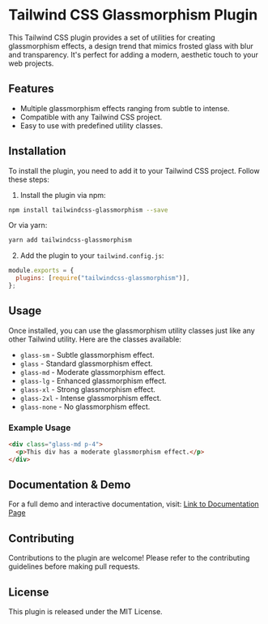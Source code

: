 # Tailwind CSS Glassmorphism Plugin

This Tailwind CSS plugin provides a set of utilities for creating glassmorphism effects, a design trend that mimics frosted glass with blur and transparency. It's perfect for adding a modern, aesthetic touch to your web projects.

## Features

- Multiple glassmorphism effects ranging from subtle to intense.
- Compatible with any Tailwind CSS project.
- Easy to use with predefined utility classes.

## Installation

To install the plugin, you need to add it to your Tailwind CSS project. Follow these steps:

1. Install the plugin via npm:

```bash
npm install tailwindcss-glassmorphism --save
```

Or via yarn:

```bash
yarn add tailwindcss-glassmorphism
```

2. Add the plugin to your `tailwind.config.js`:

```js
module.exports = {
  plugins: [require("tailwindcss-glassmorphism")],
};
```

## Usage

Once installed, you can use the glassmorphism utility classes just like any other Tailwind utility. Here are the classes available:

- `glass-sm` - Subtle glassmorphism effect.
- `glass` - Standard glassmorphism effect.
- `glass-md` - Moderate glassmorphism effect.
- `glass-lg` - Enhanced glassmorphism effect.
- `glass-xl` - Strong glassmorphism effect.
- `glass-2xl` - Intense glassmorphism effect.
- `glass-none` - No glassmorphism effect.

### Example Usage

```html
<div class="glass-md p-4">
  <p>This div has a moderate glassmorphism effect.</p>
</div>
```

## Documentation & Demo

For a full demo and interactive documentation, visit: [Link to Documentation Page](https://gkemp94.github.io/tailwindcss-glassmorphism/)

## Contributing

Contributions to the plugin are welcome! Please refer to the contributing guidelines before making pull requests.

## License

This plugin is released under the MIT License.
